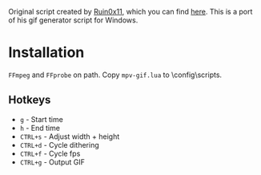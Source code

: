 Original script created by [Ruin0x11](https://github.com/Ruin0x11), which you can find [here](https://gist.github.com/Ruin0x11/8fae0a9341b41015935f76f913b28d2a).
This is a port of his gif generator script for Windows.
 
# Installation

`FFmpeg` and `FFprobe` on path.
Copy `mpv-gif.lua` to \config\scripts.
 
## Hotkeys

* `g` - Start time
* `h` - End time
* `CTRL+s` - Adjust width + height
* `CTRL+d` - Cycle dithering
* `CTRL+f` - Cycle fps
* `CTRL+g` - Output GIF
